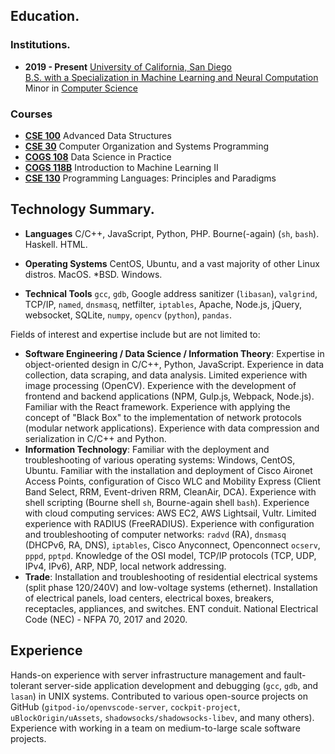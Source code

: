 ## Education.
### Institutions.
- <tag>**2019 - Present**</tag>
    [University of California, San Diego](https://ucsd.edu) \
    [B.S. with a Specialization in Machine Learning and Neural Computation](https://cogsci.ucsd.edu)   \
    Minor in [Computer Science](https://cse.ucsd.edu)

### Courses
- [**CSE 100**](https://catalog.ucsd.edu/courses/CSE.html#cse100) Advanced Data Structures
- [**CSE 30**](https://catalog.ucsd.edu/courses/CSE.html#cse30) Computer Organization and Systems Programming
- [**COGS 108**](https://catalog.ucsd.edu/courses/COGS.html#cogs108) Data Science in Practice
- [**COGS 118B**](https://catalog.ucsd.edu/courses/COGS.html#cogs118b) Introduction to Machine Learning II
- [**CSE 130**](https://catalog.ucsd.edu/courses/CSE.html#cse130) Programming Languages: Principles and Paradigms

## Technology Summary.
- **Languages**
C/C++, JavaScript, Python, PHP. Bourne(-again) (`sh`, `bash`). Haskell. HTML.

- **Operating Systems**
CentOS, Ubuntu, and a vast majority of other Linux distros. MacOS. *BSD. Windows.

- **Technical Tools**
`gcc`, `gdb`, Google address sanitizer (`libasan`), `valgrind`, TCP/IP, `named`, `dnsmasq`, netfilter, `iptables`, Apache, Node.js, jQuery, websocket, SQLite, `numpy`, `opencv` (`python`), `pandas`.

Fields of interest and expertise include but are not limited to:
- **Software Engineering / Data Science / Information Theory**: Expertise in object-oriented design in C/C++, Python, JavaScript. Experience in data collection, data scraping, and data analysis. Limited experience with image processing (OpenCV). Experience with the development of frontend and backend applications (NPM, Gulp.js, Webpack, Node.js). Familiar with the React framework. Experience with applying the concept of "Black Box" to the implementation of network protocols (modular network applications). Experience with data compression and serialization in C/C++ and Python.
- **Information Technology**: Familiar with the deployment and troubleshooting of various operating systems: Windows, CentOS, Ubuntu. Familiar with the installation and deployment of Cisco Aironet Access Points, configuration of Cisco WLC and Mobility Express (Client Band Select, RRM, Event-driven RRM, CleanAir, DCA). Experience with shell scripting (Bourne shell `sh`, Bourne-again shell `bash`). Experience with cloud computing services: AWS EC2, AWS Lightsail, Vultr. Limited experience with RADIUS (FreeRADIUS). Experience with configuration and troubleshooting of computer networks: `radvd` (RA), `dnsmasq` (DHCPv6, RA, DNS), `iptables`, Cisco Anyconnect, Openconnect `ocserv`, `pppd`, `pptpd`. Knowledge of the OSI model, TCP/IP protocols (TCP, UDP, IPv4, IPv6), ARP, NDP, local network addressing.
- **Trade**: Installation and troubleshooting of residential electrical systems (split phase 120/240V) and low-voltage systems (ethernet). Installation of electrical panels, load centers, electrical boxes, breakers, receptacles, appliances, and switches. ENT conduit. National Electrical Code (NEC) - NFPA 70, 2017 and 2020.

## Experience
Hands-on experience with server infrastructure management and fault-tolerant server-side application development and debugging (`gcc`, `gdb`, and `lasan`) in UNIX systems. Contributed to various open-source projects on GitHub (`gitpod-io/openvscode-server`, `cockpit-project`, `uBlockOrigin/uAssets`, `shadowsocks/shadowsocks-libev`, and many others). Experience with working in a team on medium-to-large scale software projects.
